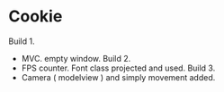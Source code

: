 Cookie
======
Build 1.
  + MVC. empty window.
Build 2.
  + FPS counter. Font class projected and used.
Build 3.
  + Camera ( modelview ) and simply movement added.